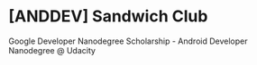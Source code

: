 # [ANDDEV] Sandwich Club
Google Developer Nanodegree Scholarship - Android Developer Nanodegree @ Udacity
